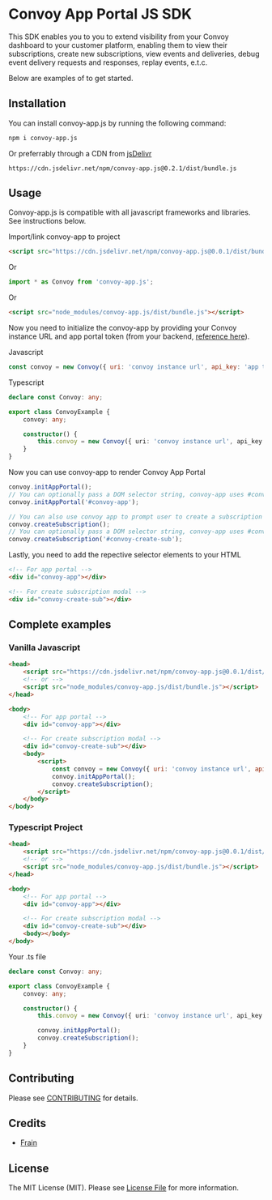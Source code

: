 # Convoy App Portal JS SDK

This SDK enables you to you to extend visibility from your Convoy dashboard to your customer platform, enabling them to view their subscriptions, create new subscriptions, view events and deliveries, debug event delivery requests and responses, replay events, e.t.c.

Below are examples of to get started.

## Installation

You can install convoy-app.js by running the following command:

```bash
npm i convoy-app.js
```

Or preferrably through a CDN from [jsDelivr](https://www.jsdelivr.com/package/npm/convoy-app.js)

```
https://cdn.jsdelivr.net/npm/convoy-app.js@0.2.1/dist/bundle.js
```

## Usage

Convoy-app.js is compatible with all javascript frameworks and libraries. See instructions below.

Import/link convoy-app to project

```html
<script src="https://cdn.jsdelivr.net/npm/convoy-app.js@0.0.1/dist/bundle.js"></script>
```

Or

```js
import * as Convoy from 'convoy-app.js';
```

Or

```html
<script src="node_modules/convoy-app.js/dist/bundle.js"></script>
```

Now you need to initialize the convoy-app by providing your Convoy instance URL and app portal token (from your backend, [reference here](https://convoy.readme.io/reference/post_security-applications-appid-keys)).

Javascript

```js
const convoy = new Convoy({ uri: 'convoy instance url', api_key: 'app token from your backend' });
```

Typescript

```ts
declare const Convoy: any;

export class ConvoyExample {
	convoy: any;

	constructor() {
		this.convoy = new Convoy({ uri: 'convoy instance url', api_key: 'app token from your backend' });
	}
}
```

Now you can use convoy-app to render Convoy App Portal

```js
convoy.initAppPortal();
// You can optionally pass a DOM selector string, convoy-app uses #convoy-app by default
convoy.initAppPortal('#convoy-app');

// You can also use convoy app to prompt user to create a subscription alone
convoy.createSubscription();
// You can optionally pass a DOM selector string, convoy-app uses #convoy-create-sub by default
convoy.createSubscription('#convoy-create-sub');
```

Lastly, you need to add the repective selector elements to your HTML

```html
<!-- For app portal -->
<div id="convoy-app"></div>

<!-- For create subscription modal -->
<div id="convoy-create-sub"></div>
```

## Complete examples

### Vanilla Javascript

```html
<head>
	<script src="https://cdn.jsdelivr.net/npm/convoy-app.js@0.0.1/dist/bundle.js"></script>
	<!-- or -->
	<script src="node_modules/convoy-app.js/dist/bundle.js"></script>
</head>

<body>
	<!-- For app portal -->
	<div id="convoy-app"></div>

	<!-- For create subscription modal -->
	<div id="convoy-create-sub"></div>
	<body>
		<script>
			const convoy = new Convoy({ uri: 'convoy instance url', api_key: 'app token from your backend' });
			convoy.initAppPortal();
			convoy.createSubscription();
		</script>
	</body>
</body>
```

### Typescript Project

```html
<head>
	<script src="https://cdn.jsdelivr.net/npm/convoy-app.js@0.0.1/dist/bundle.js"></script>
	<!-- or -->
	<script src="node_modules/convoy-app.js/dist/bundle.js"></script>
</head>

<body>
	<!-- For app portal -->
	<div id="convoy-app"></div>

	<!-- For create subscription modal -->
	<div id="convoy-create-sub"></div>
	<body></body>
</body>
```

Your .ts file

```ts
declare const Convoy: any;

export class ConvoyExample {
	convoy: any;

	constructor() {
		this.convoy = new Convoy({ uri: 'convoy instance url', api_key: 'app token from your backend' });

		convoy.initAppPortal();
		convoy.createSubscription();
	}
}
```

## Contributing

Please see [CONTRIBUTING](CONTRIBUTING.md) for details.

## Credits

-   [Frain](https://github.com/frain-dev)

## License

The MIT License (MIT). Please see [License File](LICENSE.md) for more information.
